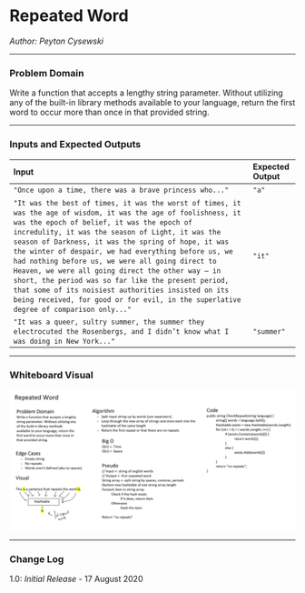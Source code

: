 # Repeated Word

*Author: Peyton Cysewski*

---

### Problem Domain
Write a function that accepts a lengthy string parameter. Without utilizing any of the built-in library methods available to your language, return the first word to occur more than once in that provided string.

---

### Inputs and Expected Outputs

| Input | Expected Output |
| :----------- | :----------- |
| `"Once upon a time, there was a brave princess who..."` | `"a"` |
| `"It was the best of times, it was the worst of times, it was the age of wisdom, it was the age of foolishness, it was the epoch of belief, it was the epoch of incredulity, it was the season of Light, it was the season of Darkness, it was the spring of hope, it was the winter of despair, we had everything before us, we had nothing before us, we were all going direct to Heaven, we were all going direct the other way – in short, the period was so far like the present period, that some of its noisiest authorities insisted on its being received, for good or for evil, in the superlative degree of comparison only..."` | `"it"` |
| `"It was a queer, sultry summer, the summer they electrocuted the Rosenbergs, and I didn’t know what I was doing in New York..."` | `"summer"` |

---

### Whiteboard Visual
![Whiteboard](./assets/whiteboard.png)

---

### Change Log
1.0: *Initial Release* - 17 August 2020
